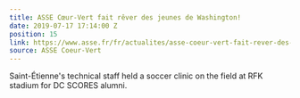 ```yaml
---
title: ASSE Cœur-Vert fait rêver des jeunes de Washington!
date: 2019-07-17 17:14:00 Z
position: 15
link: https://www.asse.fr/fr/actualites/asse-coeur-vert-fait-rever-des-jeunes-de-washington--ac26255
source: ASSE Coeur-Vert
---
```


Saint-Étienne's technical staff held a soccer clinic on the field at RFK stadium for DC SCORES alumni.
